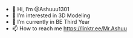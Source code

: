 - 👋 Hi, I’m @Ashuuu1301
- 👀 I’m interested in 3D Modeling
- 🌱 I’m currently in BE Third Year
- 📫 How to reach me https://linktr.ee/Mr.Ashuu

<!---
Ashuuu1301/Ashuuu1301 is a ✨ special ✨ repository because its `README.md` (this file) appears on your GitHub profile.
You can click the Preview link to take a look at your changes.
--->
